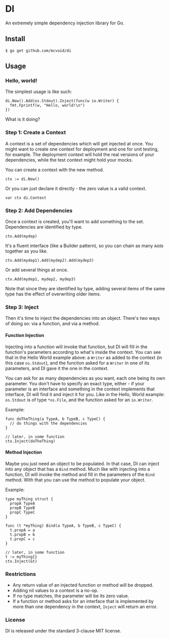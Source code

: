 # DI

An extremely simple dependency injection library for Go.

## Install

`$ go get github.com/mcvoid/di`

## Usage

### Hello, world!
The simplest usage is like such:

```
di.New().Add(os.Stdout).Inject(func(w io.Writer) {
  fmt.Fprintf(w, "Hello, world!\n")
})
```

What is it doing?

### Step 1: Create a Context

A context is a set of dependencies which will get injected at once. You might
want to create one context for deployment and one for unit testing, for example.
The deployment context will hold the real versions of your dependencies, while the
test context might hold your mocks.

You can create a context with the new method.

```
ctx := di.New()
```

Or you can just declare it directly - the zero value is a valid context.

```
var ctx di.Context
```

### Step 2: Add Dependencies

Once a context is created, you'll want to add something to the set. Dependencies
are identified by type.

```
ctx.Add(mydep)
```

It's a fluent interface (like a Builder pattern), so you can chain as many
`Add`s together as you like.

```
ctx.Add(mydep1).Add(mydep2).Add(mydep3)
```

Or add several things at once.

```
ctx.Add(mydep1, mydep2, mydep3)
```

Note that since they are identified by type, adding several items of the same type
has the effect of overwriting older items.

### Step 3: Inject

Then it's time to inject the dependencies into an object. There's two ways of doing so:
via a function, and via a method.

#### Function Injection

Injecting into a function will invoke that function, but DI will fill in the function's
parameters according to what's inside the context. You can see that in the Hello World
example above: a `Writer` as added to the context (in this case `os.Stdout`), and the
function asked for a `Writer` in one of its parameters, and DI gave it the one in the
context.

You can ask for as many dependencies as you want, each one being its own parameter.
You don't have to specify an exact type, either - if your parameter is an interface
and something in the context implements that interface, DI will find it and inject
it for you. Like in the Hello, World example: `os.Stdout` is of type `*os.File`, and
the function asked for an `io.Writer`.

Example:

```
func doTheThing(a TypeA, b TypeB, c TypeC) {
  // do things with the dependencies
}

// later, in some function
ctx.Inject(doTheThing)
```

#### Method Injection

Maybe you just need an object to be populated. In that case, DI can inject into any
object that has a `Bind` method. Much like with injecting into a function, DI will
invoke the method and fill in the parameters of the `Bind` method. With that you can
use the method to populate your object.

Example:

```
type myThing struct {
  propA TypeA
  propB TypeB
  propC TypeC
}

func (t *myThing) Bind(a TypeA, b TypeB, c TypeC) {
  t.propA = a
  t.propB = b
  t.propC = c
}

// later, in some function
t := myThing{}
ctx.Inject(&t)
```

### Restrictions

* Any return value of an injected function or method will be dropped.
* Adding nil values to a context is a no-op.
* If no type matches, the parameter will be its zero value.
* If a function or method asks for an interface that is implemented by
more than one dependency in the context, `Inject` will return an error.

### License

DI is released under the standard 3-clause MIT license.
